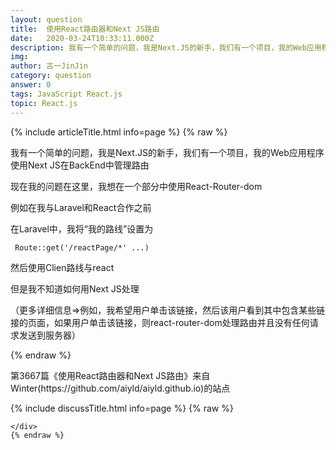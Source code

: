 ```yaml
---
layout: question
title:  使用React路由器和Next JS路由
date:   2020-03-24T10:33:11.000Z
description: 我有一个简单的问题，我是Next.JS的新手，我们有一个项目，我的Web应用程序使用Next JS在BackEnd中管理路由 现在我的问题在这里，我想...
img: 
author: 古一JinJin
category: question
answer: 0
tags: JavaScript React.js
topic: React.js
---
```

<div class="article-root">
  <div class="article">
    {% include articleTitle.html info=page %}
    {% raw %}
    <div class="article-content"><p><font style="vertical-align: inherit;"><font style="vertical-align: inherit;">我有一个简单的问题，我是Next.JS的新手，我们有一个项目，我的Web应用程序使用Next JS在BackEnd中管理路由 </font></font></p>

<p><font style="vertical-align: inherit;"><font style="vertical-align: inherit;">现在我的问题在这里，我想在一个部分中使用React-Router-dom </font></font></p>

<p><font style="vertical-align: inherit;"><font style="vertical-align: inherit;">例如在我与Laravel和React合作之前</font></font></p>

<p><font style="vertical-align: inherit;"><font style="vertical-align: inherit;">在Laravel中，我将“我的路线”设置为</font></font></p>

<pre><code> Route::get('/reactPage/*' ...)
</code></pre>

<p><font style="vertical-align: inherit;"><font style="vertical-align: inherit;">然后使用Clien路线与react</font></font></p>

<p><font style="vertical-align: inherit;"><font style="vertical-align: inherit;">但是我不知道如何用Next JS处理</font></font></p>

<p><font style="vertical-align: inherit;"><font style="vertical-align: inherit;">（更多详细信息=&gt;例如，我希望用户单击该链接，然后该用户看到其中包含某些链接的页面，如果用户单击该链接，则react-router-dom处理路由并且没有任何请求发送到服务器）</font></font></p></div>
    {% endraw %}
  </div>
  <p class="winter_mark">第3667篇《使用React路由器和Next JS路由》来自Winter(https://github.com/aiyld/aiyld.github.io)的站点</p>
  <div class="discuss-wrapper">
    {% include discussTitle.html info=page %}
    {% raw %}
    <div class="discuss-list">
    
    </div>
    {% endraw %}
  </div>
<div>
